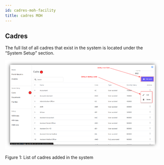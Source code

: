 ```yaml
---
id: cadres-moh-facility
title: cadres MOH
---
```


## Cadres

The full list of all cadres that exist in the system is located under the “System Setup” section.

![img alt](/img/cadre-moh1.png)

Figure 1: List of cadres added in the system
